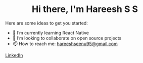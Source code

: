 <h1 align="center"> Hi there, I'm Hareesh S S </h1>




Here are some ideas to get you started:

- 🌱 I’m currently learning React Native
- 👯 I’m looking to collaborate on open source projects
- 📫 How to reach me: hareeshseenu95@gmail.com

<!--- Adding Header Elements -->
<p align="center">
  
  <a href="https://www.linkedin.com/in/hareesh-s-s-7478b1257/">LinkedIn</a> 
  
</p>
